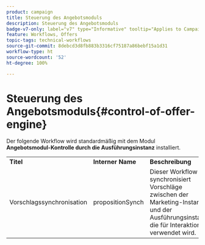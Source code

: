 ```yaml
---
product: campaign
title: Steuerung des Angebotsmoduls
description: Steuerung des Angebotsmoduls
badge-v7-only: label="v7" type="Informative" tooltip="Applies to Campaign Classic v7 only"
feature: Workflows, Offers
topic-tags: technical-workflows
source-git-commit: 8debcd3d8fb883b3316cf75187a86bebf15a1d31
workflow-type: ht
source-wordcount: '52'
ht-degree: 100%

---
```



# Steuerung des Angebotsmoduls{#control-of-offer-engine}



Der folgende Workflow wird standardmäßig mit dem Modul **Angebotsmodul-Kontrolle durch die Ausführungsinstanz** installiert.

<table> 
 <tbody> 
  <tr> 
   <td> <strong>Titel</strong><br /> </td> 
   <td> <strong>Interner Name</strong><br /> </td> 
   <td> <strong>Beschreibung</strong><br /> </td> 
  </tr> 
  <tr> 
   <td> <span class="uicontrol">Vorschlagssynchronisation</span> <br /> </td> 
   <td> <span class="uicontrol">propositionSynch</span> <br /> </td> 
   <td> Dieser Workflow synchronisiert Vorschläge zwischen der Marketing-Instanz und der Ausführungsinstanz, die für Interaktionen verwendet wird.<br /> </td> 
  </tr> 
 </tbody> 
</table>

